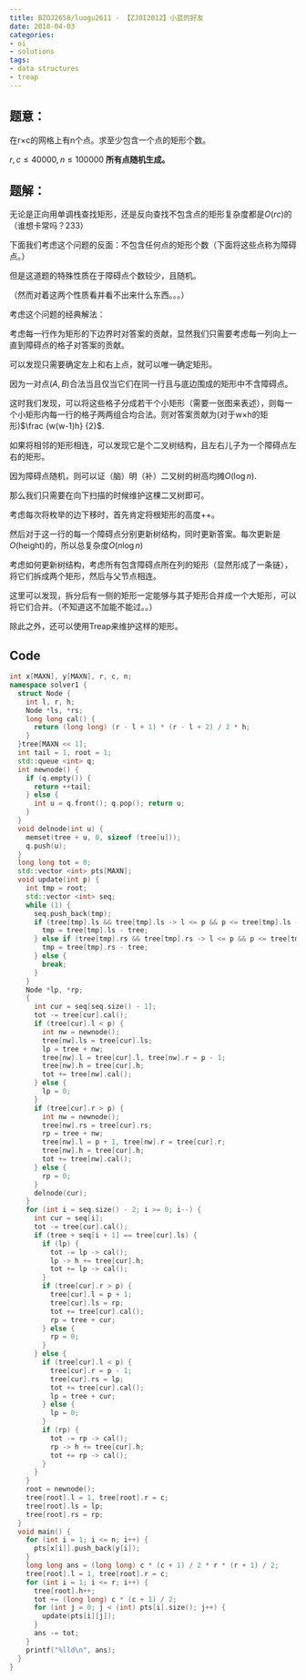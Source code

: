 ```yaml
---
title: BZOJ2658/luogu2611 - 【ZJOI2012】小蓝的好友
date: 2018-04-03
categories:
- oi
- solutions
tags:
- data structures
- treap
---
```


## 题意：

在r×c的网格上有n个点。求至少包含一个点的矩形个数。

$r, c \leq 40000, n \leq 100000$ **所有点随机生成。**

<!--- more --->

## 题解：

无论是正向用单调栈查找矩形，还是反向查找不包含点的矩形复杂度都是$O(rc)$的（谁想卡常吗？233）

下面我们考虑这个问题的反面：不包含任何点的矩形个数（下面将这些点称为障碍点。）

但是这道题的特殊性质在于障碍点个数较少，且随机。

（然而对着这两个性质看并看不出来什么东西。。。）

考虑这个问题的经典解法：

考虑每一行作为矩形的下边界时对答案的贡献，显然我们只需要考虑每一列向上一直到障碍点的格子对答案的贡献。

可以发现只需要确定左上和右上点，就可以唯一确定矩形。

因为一对点$(A, B)$合法当且仅当它们在同一行且与底边围成的矩形中不含障碍点。

这时我们发现，可以将这些格子分成若干个小矩形（需要一张图来表述），则每一个小矩形内每一行的格子两两组合均合法。则对答案贡献为(对于w×h的矩形)$\frac {w(w-1)h} {2}$.

如果将相邻的矩形相连，可以发现它是个二叉树结构，且左右儿子为一个障碍点左右的矩形。

因为障碍点随机，则可以证（脑）明（补）二叉树的树高均摊$O(\log n)$.

那么我们只需要在向下扫描的时候维护这棵二叉树即可。

考虑每次将枚举的边下移时，首先肯定将根矩形的高度++。

然后对于这一行的每一个障碍点分别更新树结构，同时更新答案。每次更新是$O(\text{height})$的，所以总复杂度$O(n \log n)$

考虑如何更新树结构，考虑所有包含障碍点所在列的矩形（显然形成了一条链），将它们拆成两个矩形，然后与父节点相连。

这里可以发现，拆分后有一侧的矩形一定能够与其子矩形合并成一个大矩形，可以将它们合并。（不知道这不加能不能过。。）

除此之外，还可以使用Treap来维护这样的矩形。

## Code

```cpp
int x[MAXN], y[MAXN], r, c, n;
namespace solver1 {
  struct Node {
    int l, r, h;
    Node *ls, *rs;
    long long cal() {
      return (long long) (r - l + 1) * (r - l + 2) / 2 * h;
    }
  }tree[MAXN << 1];
  int tail = 1, root = 1;
  std::queue <int> q;
  int newnode() {
    if (q.empty()) {
      return ++tail;
    } else {
      int u = q.front(); q.pop(); return u;
    }
  }
  void delnode(int u) {
    memset(tree + u, 0, sizeof (tree[u]));
    q.push(u);
  }
  long long tot = 0;
  std::vector <int> pts[MAXN];
  void update(int p) {
    int tmp = root;
    std::vector <int> seq;
    while (1) {
      seq.push_back(tmp);
      if (tree[tmp].ls && tree[tmp].ls -> l <= p && p <= tree[tmp].ls -> r) {
        tmp = tree[tmp].ls - tree;
      } else if (tree[tmp].rs && tree[tmp].rs -> l <= p && p <= tree[tmp].rs -> r) {
        tmp = tree[tmp].rs - tree;
      } else {
        break;
      }
    }
    Node *lp, *rp;
    {
      int cur = seq[seq.size() - 1];
      tot -= tree[cur].cal();
      if (tree[cur].l < p) { 
        int nw = newnode();
        tree[nw].ls = tree[cur].ls;
        lp = tree + nw;
        tree[nw].l = tree[cur].l, tree[nw].r = p - 1;
        tree[nw].h = tree[cur].h;
        tot += tree[nw].cal();
      } else {
        lp = 0;
      }
      if (tree[cur].r > p) {
        int nw = newnode();
        tree[nw].rs = tree[cur].rs;
        rp = tree + nw;
        tree[nw].l = p + 1, tree[nw].r = tree[cur].r;
        tree[nw].h = tree[cur].h;
        tot += tree[nw].cal();
      } else {
        rp = 0;
      }
      delnode(cur);
    }
    for (int i = seq.size() - 2; i >= 0; i--) {
      int cur = seq[i];
      tot -= tree[cur].cal();
      if (tree + seq[i + 1] == tree[cur].ls) {
        if (lp) { 
          tot -= lp -> cal();
          lp -> h += tree[cur].h;
          tot += lp -> cal();
        }
        if (tree[cur].r > p) {
          tree[cur].l = p + 1;
          tree[cur].ls = rp;
          tot += tree[cur].cal();
          rp = tree + cur;
        } else {
          rp = 0;
        }
      } else {
        if (tree[cur].l < p) {
          tree[cur].r = p - 1;
          tree[cur].rs = lp;
          tot += tree[cur].cal();
          lp = tree + cur;
        } else {
          lp = 0;
        }
        if (rp) {
          tot -= rp -> cal();
          rp -> h += tree[cur].h;
          tot += rp -> cal();
        }
      }
    }
    root = newnode();
    tree[root].l = 1, tree[root].r = c;
    tree[root].ls = lp;
    tree[root].rs = rp;
  }
  void main() {
    for (int i = 1; i <= n; i++) {
      pts[x[i]].push_back(y[i]);
    }
    long long ans = (long long) c * (c + 1) / 2 * r * (r + 1) / 2;
    tree[root].l = 1, tree[root].r = c;
    for (int i = 1; i <= r; i++) {
      tree[root].h++;
      tot += (long long) c * (c + 1) / 2;
      for (int j = 0; j < (int) pts[i].size(); j++) {
        update(pts[i][j]);
      }
      ans -= tot;
    }
    printf("%lld\n", ans);
  }
}
```

